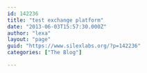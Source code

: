 ```yaml
---
id: 142236
title: "test exchange platform"
date: "2013-06-03T15:57:30.000Z"
author: "lexa"
layout: "page"
guid: "https://www.silexlabs.org/?p=142236"
categories: ["The Blog"]

---
```


